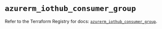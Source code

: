 # `azurerm_iothub_consumer_group`

Refer to the Terraform Registry for docs: [`azurerm_iothub_consumer_group`](https://registry.terraform.io/providers/hashicorp/azurerm/3.89.0/docs/resources/iothub_consumer_group).
